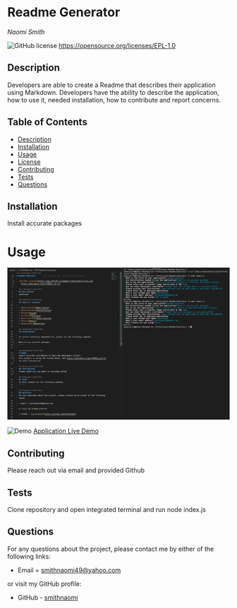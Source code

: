 # Readme Generator

_Naomi Smith_

![GitHub license](https://img.shields.io/badge/license-Eclipse-blue.svg)
https://opensource.org/licenses/EPL-1.0

## Description

Developers are able to create a Readme that describes their application using Markdown. Developers have the ability to describe the application, how to use it, needed installation, how to contribute and report concerns.

## Table of Contents

- [Description](#description)
- [Installation](#installation)
- [Usage](#usage)
- [License](#license)
- [Contributing](#contributing)
- [Tests](#tests)
- [Questions](#questions)

## Installation

Install accurate packages

# Usage

![readme screenshot](assets/ReadmeandTerminal.png)

![Demo](assets/ReadmeGenerator.gif)
[Application Live Demo](https://watch.screencastify.com/v/94v8fgWcbpiE8PU2N1Z6)

## Contributing

Please reach out via email and provided Github

## Tests

Clone repository and open integrated terminal and run node index.js

## Questions

For any questions about the project, please contact me by either of the following links:

- Email = smithnaomi49@yahoo.com

or visit my GitHub profile:

- GitHub - [smithnaomi](https://github.com/smithnaomi)
